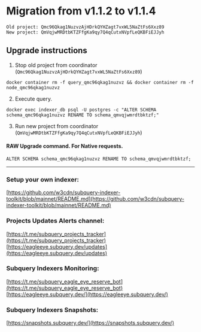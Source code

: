 # Migration from v1.1.2 to v1.1.4
```
Old project: Qmc96Qkag1NuzvzAjHDrkQYHZagt7vxWL5NaZtFs6Xxz89
New project: QmVqjwMRDtbKTZFfgKa9qy7Q4qCutxNVpfLeQKBFiEJJyh
```


## Upgrade instructions
 1) Stop old project from coordinator (`Qmc96Qkag1NuzvzAjHDrkQYHZagt7vxWL5NaZtFs6Xxz89`)

```
docker container rm -f query_qmc96qkag1nuzvz && docker container rm -f node_qmc96qkag1nuzvz
```

 2) Execute query.

```
docker exec indexer_db psql -U postgres -c "ALTER SCHEMA schema_qmc96qkag1nuzvz RENAME TO schema_qmvqjwmrdtbktzf;"

```

 3) Run new project from coordinator (`QmVqjwMRDtbKTZFfgKa9qy7Q4qCutxNVpfLeQKBFiEJJyh`)

#### RAW Upgrade command. For Native requests.
`ALTER SCHEMA schema_qmc96qkag1nuzvz RENAME TO schema_qmvqjwmrdtbktzf;`


___
### Setup your own indexer:

[https://github.com/w3cdn/subquery-indexer-toolkit/blob/mainnet/README.md](https://github.com/w3cdn/subquery-indexer-toolkit/blob/mainnet/README.md)

### Projects Updates Alerts channel:

[https://t.me/subquery_projects_tracker](https://t.me/subquery_projects_tracker) [https://eagleeye.subquery.dev/updates](https://eagleeye.subquery.dev/updates)

### Subquery Indexers Monitoring:

[https://t.me/subquery_eagle_eye_reserve_bot](https://t.me/subquery_eagle_eye_reserve_bot) [https://eagleeye.subquery.dev/](https://eagleeye.subquery.dev/)


### Subquery Indexers Snapshots:

[https://snapshots.subquery.dev/](https://snapshots.subquery.dev/)
